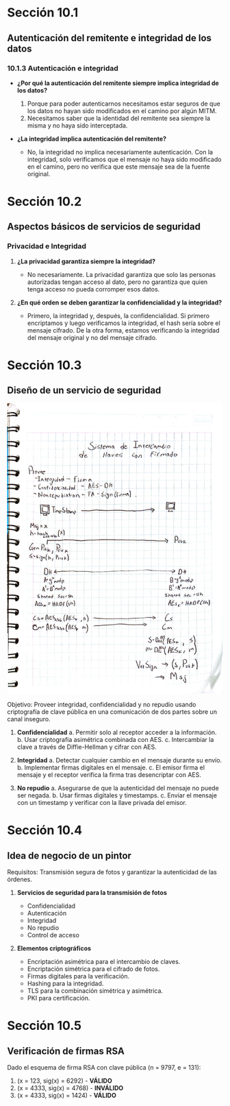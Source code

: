 # Sección 10.1

## Autenticación del remitente e integridad de los datos

### 10.1.3 Autenticación e integridad

- **¿Por qué la autenticación del remitente siempre implica integridad de los datos?**
  1. Porque para poder autenticarnos necesitamos estar seguros de que los datos no hayan sido modificados en el camino por algún MITM.
  2. Necesitamos saber que la identidad del remitente sea siempre la misma y no haya sido interceptada.

- **¿La integridad implica autenticación del remitente?**
  - No, la integridad no implica necesariamente autenticación. Con la integridad, solo verificamos que el mensaje no haya sido modificado en el camino, pero no verifica que este mensaje sea de la fuente original.

# Sección 10.2

## Aspectos básicos de servicios de seguridad

### Privacidad e Integridad

1. **¿La privacidad garantiza siempre la integridad?**
   - No necesariamente. La privacidad garantiza que solo las personas autorizadas tengan acceso al dato, pero no garantiza que quien tenga acceso no pueda corromper esos datos.

2. **¿En qué orden se deben garantizar la confidencialidad y la integridad?**
   - Primero, la integridad y, después, la confidencialidad. Si primero encriptamos y luego verificamos la integridad, el hash sería sobre el mensaje cifrado. De la otra forma, estamos verificando la integridad del mensaje original y no del mensaje cifrado.

# Sección 10.3

## Diseño de un servicio de seguridad

![Imagen](https://github.com/JorgeFigueroa-Iteso/Cripto-1/blob/main/FIRMAS-DIGITALES/aa.jpg)

Objetivo: Proveer integridad, confidencialidad y no repudio usando criptografía de clave pública en una comunicación de dos partes sobre un canal inseguro.

1. **Confidencialidad**
   a. Permitir solo al receptor acceder a la información.
   b. Usar criptografía asimétrica combinada con AES.
   c. Intercambiar la clave a través de Diffie-Hellman y cifrar con AES.

2. **Integridad**
   a. Detectar cualquier cambio en el mensaje durante su envío.
   b. Implementar firmas digitales en el mensaje.
   c. El emisor firma el mensaje y el receptor verifica la firma tras desencriptar con AES.

3. **No repudio**
   a. Asegurarse de que la autenticidad del mensaje no puede ser negada.
   b. Usar firmas digitales y timestamps.
   c. Enviar el mensaje con un timestamp y verificar con la llave privada del emisor.

# Sección 10.4

## Idea de negocio de un pintor

Requisitos: Transmisión segura de fotos y garantizar la autenticidad de las órdenes.

1. **Servicios de seguridad para la transmisión de fotos**
   - Confidencialidad
   - Autenticación
   - Integridad
   - No repudio
   - Control de acceso

2. **Elementos criptográficos**
   - Encriptación asimétrica para el intercambio de claves.
   - Encriptación simétrica para el cifrado de fotos.
   - Firmas digitales para la verificación.
   - Hashing para la integridad.
   - TLS para la combinación simétrica y asimétrica.
   - PKI para certificación.

# Sección 10.5

## Verificación de firmas RSA

Dado el esquema de firma RSA con clave pública (n = 9797, e = 131):

1. (x = 123, sig(x) = 6292) - **VÁLIDO**
2. (x = 4333, sig(x) = 4768) - **INVÁLIDO**
3. (x = 4333, sig(x) = 1424) - **VÁLIDO**
